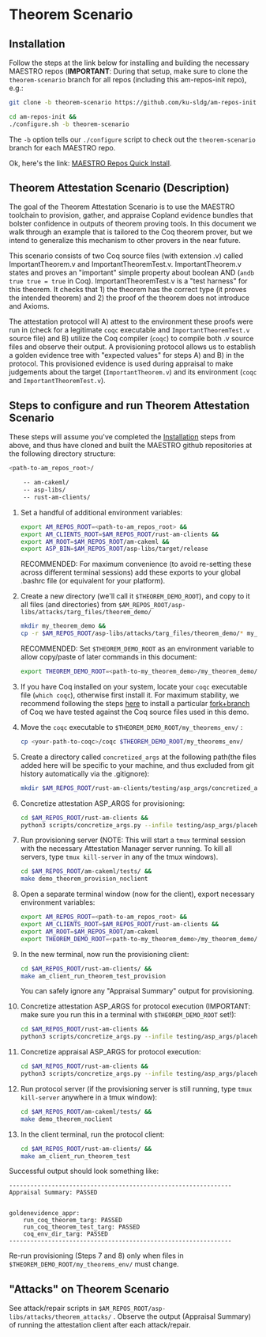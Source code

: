 # Theorem Scenario

## Installation

Follow the steps at the link below for installing and building the necessary MAESTRO repos (**IMPORTANT**:  During that setup, make sure to clone the `theorem-scenario` branch for all repos (including this am-repos-init repo), e.g.:

```sh
git clone -b theorem-scenario https://github.com/ku-sldg/am-repos-init.git
```
```sh
cd am-repos-init &&
./configure.sh -b theorem-scenario
```

The `-b` option tells our `./configure` script to check out the `theorem-scenario` branch for each MAESTRO repo.

Ok, here's the link:  [MAESTRO Repos Quick Install](https://github.com/ku-sldg/am-repos-init/blob/theorem-scenario/README.md).

## Theorem Attestation Scenario (Description)

The goal of the Theorem Attestation Scenario is to use the MAESTRO toolchain to provision, gather, and appraise Copland evidence bundles that bolster confidence in outputs of theorem proving tools.  In this document we walk through an example that is tailored to the Coq theorem prover, but we intend to generalize this mechanism to other provers in the near future.

This scenario consists of two Coq source files (with extension .v) called ImportantTheorem.v and ImportantTheoremTest.v.  ImportantTheorem.v states and proves an "important" simple property about boolean AND (`andb true true = true` in Coq).  ImportantTheoremTest.v is a "test harness" for this theorem.  It checks that 1) the theorem has the correct type (it proves the intended theorem) and 2) the proof of the theorem does not introduce and Axioms.  

The attestation protocol will A) attest to the environment these proofs were run in (check for a legitimate `coqc` executable and `ImportantTheoremTest.v` source file) and B) utilize the Coq compiler (`coqc`) to compile both .v source files and observe their output.  A provisioning protocol allows us to establish a golden evidence tree with "expected values" for steps A) and B) in the protocol.  This provisioned evidence is used during appraisal to make judgements about the target (`ImportantTheorem.v`) and its environment (`coqc` and `ImportantTheoremTest.v`).

## Steps to configure and run Theorem Attestation Scenario

These steps will assume you've completed the [Installation](#Installation) steps from above, and thus have cloned and built the MAESTRO github repositories at the following directory structure: 

```sh
<path-to-am_repos_root>/

    -- am-cakeml/
    -- asp-libs/
    -- rust-am-clients/
```

1) Set a handful of additional environment variables:

    ```sh
    export AM_REPOS_ROOT=<path-to-am_repos_root> &&
    export AM_CLIENTS_ROOT=$AM_REPOS_ROOT/rust-am-clients &&
    export AM_ROOT=$AM_REPOS_ROOT/am-cakeml &&
    export ASP_BIN=$AM_REPOS_ROOT/asp-libs/target/release
    ```

    RECOMMENDED:  For maximum convenience (to avoid re-setting these across different terminal sessions) add these exports to your global .bashrc file (or equivalent for your platform).

1) Create a new directory (we'll call it `$THEOREM_DEMO_ROOT`), and copy to it all files (and directories) from `$AM_REPOS_ROOT/asp-libs/attacks/targ_files/theorem_demo/` 

    ```sh
    mkdir my_theorem_demo && 
    cp -r $AM_REPOS_ROOT/asp-libs/attacks/targ_files/theorem_demo/* my_theorem_demo/

    ```

    RECOMMENDED:  Set `$THEOREM_DEMO_ROOT` as an environment variable to allow copy/paste of later commands in this document:

    ```sh
    export THEOREM_DEMO_ROOT=<path-to-my_theorem_demo>/my_theorem_demo/
    ```


1) If you have Coq installed on your system, locate your `coqc` executable file (`which coqc`), otherwise first install it.  For maximum stability, we recommend following the steps [here](https://github.com/ku-sldg/copland-avm?tab=readme-ov-file#build-instructions) to install a particular [fork+branch](https://github.com/ku-sldg/coq/tree/cakeml-extraction) of Coq we have tested against the Coq source files used in this demo.

1) Move the `coqc` executable to `$THEOREM_DEMO_ROOT/my_theorems_env/` :
    ```sh
    cp <your-path-to-coqc>/coqc $THEOREM_DEMO_ROOT/my_theorems_env/
    ```
1) Create a directory called `concretized_args` at the following path(the files added here will be specific to your machine, and thus excluded from git history automatically via the .gitignore):
    ```sh
    mkdir $AM_REPOS_ROOT/rust-am-clients/testing/asp_args/concretized_args
    ```

1) Concretize attestation ASP_ARGS for provisioning: 
    ```sh
    cd $AM_REPOS_ROOT/rust-am-clients &&
    python3 scripts/concretize_args.py --infile testing/asp_args/placeholder_args/run_theorem_test_provision_args_abstracted.json --outfile testing/asp_args/concretized_args/run_theorem_test_provision_args_concretized.json --params x=$THEOREM_DEMO_ROOT
    ```
1) Run provisioning server (NOTE:  This will start a `tmux` terminal session with the necessary Attestation Manager server running.  To kill all servers, type `tmux kill-server` in any of the tmux windows).
    ```sh
    cd $AM_REPOS_ROOT/am-cakeml/tests/ &&
    make demo_theorem_provision_noclient
    ```
1) Open a separate terminal window (now for the client), export necessary environment variables:
    ```sh
    export AM_REPOS_ROOT=<path-to-am_repos_root> &&
    export AM_CLIENTS_ROOT=$AM_REPOS_ROOT/rust-am-clients &&
    export AM_ROOT=$AM_REPOS_ROOT/am-cakeml
    export THEOREM_DEMO_ROOT=<path-to-my_theorem_demo>/my_theorem_demo/
    ```
   
1) In the new terminal, now run the provisioning client:
    ```sh
    cd $AM_REPOS_ROOT/rust-am-clients/ &&
    make am_client_run_theorem_test_provision
    ```
    You can safely ignore any "Appraisal Summary" output for provisioning.
1) Concretize attestation ASP_ARGS for protocol execution (IMPORTANT: make sure you run this in a terminal with `$THEOREM_DEMO_ROOT` set!):
    ```sh
    cd $AM_REPOS_ROOT/rust-am-clients &&
    python3 scripts/concretize_args.py --infile testing/asp_args/placeholder_args/run_theorem_test_args_abstracted.json --outfile testing/asp_args/concretized_args/run_theorem_test_args_concretized.json --params x=$THEOREM_DEMO_ROOT
    ```
1) Concretize appraisal ASP_ARGS for protocol execution:
    ```sh
    cd $AM_REPOS_ROOT/rust-am-clients &&
    python3 scripts/concretize_args.py --infile testing/asp_args/placeholder_args/run_theorem_test_args_appr_abstracted.json --outfile testing/asp_args/concretized_args/run_theorem_test_args_appr_concretized.json --params x=$AM_ROOT
    ```
1) Run protocol server (if the provisioning server is still running, type `tmux kill-server` anywhere in a tmux window):
    ```sh
    cd $AM_REPOS_ROOT/am-cakeml/tests/ &&
    make demo_theorem_noclient
    ```
1) In the client terminal, run the protocol client:
    ```sh
    cd $AM_REPOS_ROOT/rust-am-clients/ &&
    make am_client_run_theorem_test
    ```

Successful output should look something like:

```
---------------------------------------------------------------
Appraisal Summary: PASSED


goldenevidence_appr:
	run_coq_theorem_targ: PASSED
	run_coq_theorem_test_targ: PASSED
	coq_env_dir_targ: PASSED
---------------------------------------------------------------
```

Re-run provisioning (Steps 7 and 8) only when files in `$THEOREM_DEMO_ROOT/my_theorems_env/` must change.

## "Attacks" on Theorem Scenario

See attack/repair scripts in `$AM_REPOS_ROOT/asp-libs/attacks/theorem_attacks/` .  Observe the output (Appraisal Summary) of running the attestation client after each attack/repair.
